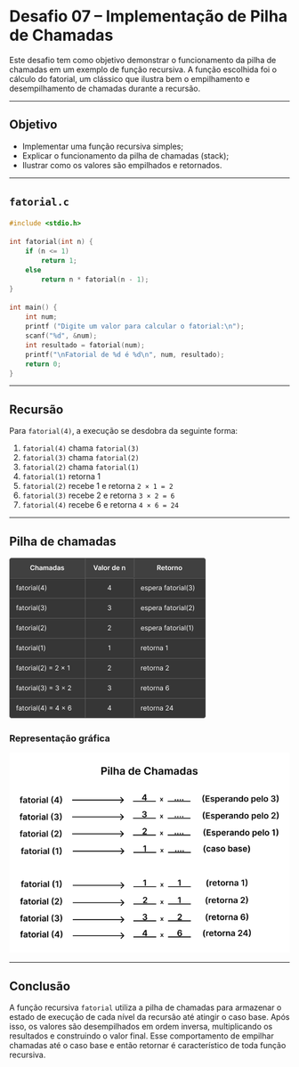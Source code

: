 # Desafio 07 – Implementação de Pilha de Chamadas

Este desafio tem como objetivo demonstrar o funcionamento da pilha de chamadas em um exemplo de função recursiva. A função escolhida foi o cálculo do fatorial, um clássico que ilustra bem o empilhamento e desempilhamento de chamadas durante a recursão.

---

## Objetivo

- Implementar uma função recursiva simples;
- Explicar o funcionamento da pilha de chamadas (stack);
- Ilustrar como os valores são empilhados e retornados.

---

## `fatorial.c`

```c
#include <stdio.h>

int fatorial(int n) {
    if (n <= 1)
        return 1;
    else
        return n * fatorial(n - 1);
}

int main() {
    int num;
    printf ("Digite um valor para calcular o fatorial:\n");
    scanf("%d", &num);
    int resultado = fatorial(num);
    printf("\nFatorial de %d é %d\n", num, resultado);
    return 0;
}
```

---

## Recursão

Para `fatorial(4)`, a execução se desdobra da seguinte forma:

1. `fatorial(4)` chama `fatorial(3)`
2. `fatorial(3)` chama `fatorial(2)`
3. `fatorial(2)` chama `fatorial(1)`
4. `fatorial(1)` retorna 1
5. `fatorial(2)` recebe 1 e retorna `2 × 1 = 2`
6. `fatorial(3)` recebe 2 e retorna `3 × 2 = 6`
7. `fatorial(4)` recebe 6 e retorna `4 × 6 = 24`
---

## Pilha de chamadas
![pilha-chamadas](tabela4.png)

### Representação gráfica
![pilha-chamadas](pilha_chamadas.png)

---

## Conclusão
A função recursiva `fatorial` utiliza a pilha de chamadas para armazenar o estado de execução de cada nível da recursão até atingir o caso base. Após isso, os valores são desempilhados em ordem inversa, multiplicando os resultados e construindo o valor final. Esse comportamento de empilhar chamadas até o caso base e então retornar é característico de toda função recursiva.
